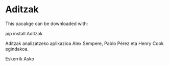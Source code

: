 # Aditzak

This pacakge can be downloaded with:

pip install Aditzak

Aditzak analizatzeko aplikazioa Alex Sempere, Pablo Pérez eta Henry Cook egindakoa.

Eskerrik Asko
